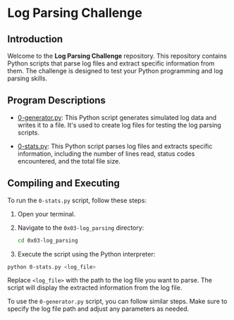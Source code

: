 # Log Parsing Challenge

## Introduction

Welcome to the **Log Parsing Challenge** repository. This repository contains Python scripts that parse log files and extract specific information from them. The challenge is designed to test your Python programming and log parsing skills.

## Program Descriptions

- [0-generator.py](https://github.com/iakev/alx-interview/blob/main/0x03-log_parsing/0-generator.py): This Python script generates simulated log data and writes it to a file. It's used to create log files for testing the log parsing scripts.

- [0-stats.py](https://github.com/iakev/alx-interview/blob/main/0x03-log_parsing/0-stats.py): This Python script parses log files and extracts specific information, including the number of lines read, status codes encountered, and the total file size.

## Compiling and Executing

To run the `0-stats.py` script, follow these steps:

1. Open your terminal.

2. Navigate to the `0x03-log_parsing` directory:

   ```bash
   cd 0x03-log_parsing
   ```

3. Execute the script using the Python interpreter:

```bash
python 0-stats.py <log_file>
```

Replace `<log_file>` with the path to the log file you want to parse. The script will display the extracted information from the log file.

To use the `0-generator.py` script, you can follow similar steps. Make sure to specify the log file path and adjust any parameters as needed.
